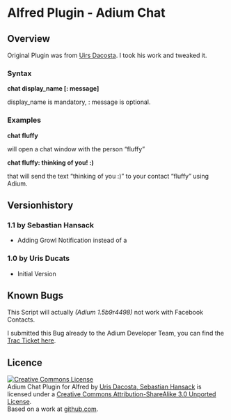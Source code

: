 # Alfred Plugin - Adium Chat

## Overview

Original Plugin was from [Uirs Dacosta](http://urisdacosta.tumblr.com/post/13767011309/alfred-extension-for-adium-chat).
I took his work and tweaked it.
### Syntax 
**chat display_name [: message]**

display_name is mandatory,
: message is optional.


### Examples
**chat fluffy**

will open a chat window with the person “fluffy”

**chat fluffy: thinking of you! :)**

that will send the text “thinking of you :)” to your contact “fluffy” using Adium.

## Versionhistory

### 1.1 by Sebastian Hansack
- Adding Growl Notification instead of a 

### 1.0 by Uris Ducats
- Initial Version

## Known Bugs
This Script will actually *(Adium 1.5b9r4498)* not work with Facebook Contacts.

I submitted this Bug already to the Adium Developer Team,
you can find the [Trac Ticket here](http://trac.adium.im/ticket/15768).


## Licence
<a rel="license" href="http://creativecommons.org/licenses/by-sa/3.0/"><img alt="Creative Commons License" style="border-width:0" src="http://i.creativecommons.org/l/by-sa/3.0/88x31.png" /></a><br /><span xmlns:dct="http://purl.org/dc/terms/" href="http://purl.org/dc/dcmitype/Dataset" property="dct:title" rel="dct:type">Adium Chat Plugin for Alfred</span> by <a xmlns:cc="http://creativecommons.org/ns#" href="https://github.com/Detmud/Alfred-Extension---Adium-Chat" property="cc:attributionName" rel="cc:attributionURL">Uris Dacosta, Sebastian Hansack</a> is licensed under a <a rel="license" href="http://creativecommons.org/licenses/by-sa/3.0/">Creative Commons Attribution-ShareAlike 3.0 Unported License</a>.<br />Based on a work at <a xmlns:dct="http://purl.org/dc/terms/" href="https://github.com/Detmud/Alfred-Extension---Adium-Chat" rel="dct:source">github.com</a>.
